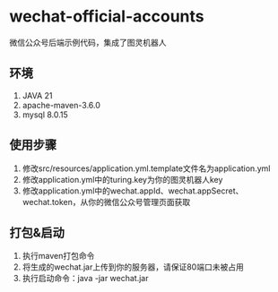 # wechat-official-accounts

微信公众号后端示例代码，集成了图灵机器人

## 环境
1. JAVA 21
2. apache-maven-3.6.0
3. mysql 8.0.15

## 使用步骤
1. 修改src/resources/application.yml.template文件名为application.yml
2. 修改application.yml中的turing.key为你的图灵机器人key
3. 修改application.yml中的wechat.appId、wechat.appSecret、wechat.token，从你的微信公众号管理页面获取

## 打包&启动
1. 执行maven打包命令
2. 将生成的wechat.jar上传到你的服务器，请保证80端口未被占用
3. 执行启动命令：java -jar wechat.jar
